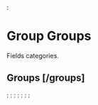 :[](data_structures.md)

# Group Groups
Fields categories.

## Groups [/groups]

:[](list.md)
:[](history.md)
:[](members.md)
:[](create.md)
:[](show.md)
:[](delete.md)
:[](update.md)
